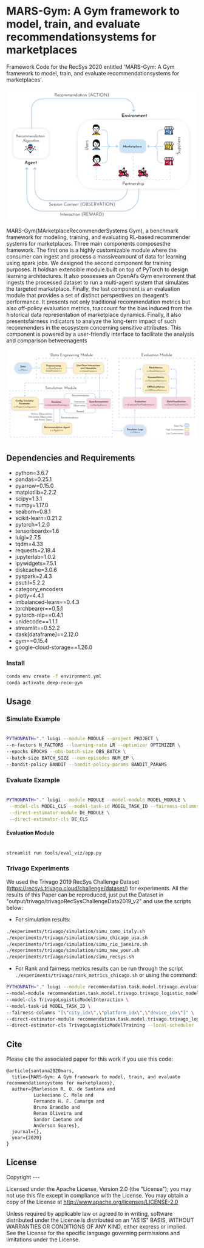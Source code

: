 # MARS-Gym: A Gym framework to model, train, and evaluate recommendationsystems for marketplaces

Framework Code for the RecSys 2020 entitled 'MARS-Gym: A Gym framework to model, train, and evaluate recommendationsystems for marketplaces'. 

![MDP](doc/images/img1.jpg)

MARS-Gym(MArketplaceRecommenderSystems Gym), a benchmark framework for modeling, training, and evaluating RL-based recommender systems for marketplaces. Three main components composesthe framework. The first one is a highly customizable module where the consumer can ingest and process a massiveamount of data for learning using spark jobs. We designed the second component for training purposes. It holdsan extensible module built on top of PyTorch to design learning architectures. It also possesses an OpenAI’s Gym environment that ingests the processed dataset to run a multi-agent system that simulates the targeted marketplace. Finally, the last component is an evaluation module that provides a set of distinct perspectives on theagent’s performance. It presents not only traditional recommendation metrics but also off-policy evaluation metrics, toaccount for the bias induced from the historical data representation of marketplace dynamics. Finally, it also presentsfairness indicators to analyze the long-term impact of such recommenders in the ecosystem concerning sensitive attributes. This component is powered by a user-friendly interface to facilitate the analysis and comparison betweenagents

![Framework](doc/images/img2.jpg)


## Dependencies and Requirements

- python=3.6.7
- pandas=0.25.1
- pyarrow=0.15.0
- matplotlib=2.2.2
- scipy=1.3.1
- numpy=1.17.0
- seaborn=0.8.1
- scikit-learn=0.21.2
- pytorch=1.2.0
- tensorboardx=1.6
- luigi=2.7.5
- tqdm=4.33
- requests=2.18.4
- jupyterlab=1.0.2
- ipywidgets=7.5.1
- diskcache=3.0.6
- pyspark=2.4.3
- psutil=5.2.2
- category_encoders
- plotly=4.4.1
- imbalanced-learn==0.4.3
- torchbearer==0.5.1
- pytorch-nlp==0.4.1
- unidecode==1.1.1
- streamlit==0.52.2
- dask[dataframe]==2.12.0
- gym==0.15.4
- google-cloud-storage==1.26.0

### Install

```bash
conda env create -f environment.yml
conda activate deep-reco-gym
```

## Usage

### Simulate Example

```bash

PYTHONPATH="." luigi --module MODULE --project PROJECT \
--n-factors N_FACTORS --learning-rate LR --optimizer OPTIMIZER \
--epochs EPOCHS --obs-batch-size OBS_BATCH \
--batch-size BATCH_SIZE --num-episodes NUM_EP \
--bandit-policy BANDIT --bandit-policy-params BANDIT_PARAMS  

```

### Evaluate Example

```bash

PYTHONPATH="." luigi --module MODULE --model-module MODEL_MODULE \
 --model-cls MODEL_CLS --model-task-id MODEL_TASK_ID --fairness-columns "[]" \
 --direct-estimator-module DE_MODULE \
 --direct-estimator-cls DE_CLS
```

#### Evaluation Module

```bash

streamlit run tools/eval_viz/app.py
```

### Trivago Experiments

We used the Trivago 2019 RecSys Challenge Dataset (https://recsys.trivago.cloud/challenge/dataset/) for experiments. All the results of this Paper can be reproduced, just put  the Dataset in "output/trivago/trivagoRecSysChallengeData2019_v2" and use the scripts below:

* For simulation results:

```bash
./experiments/trivago/simulation/simu_como_italy.sh
./experiments/trivago/simulation/simu_chicago_usa.sh
./experiments/trivago/simulation/simu_rio_janeiro.sh
./experiments/trivago/simulation/simu_new_your.sh
./experiments/trivago/simulation/simu_recsys.sh
```

* For Rank and fairness metrics results can be run through the script ```./experiments/trivago/rank_metrics_chicago.sh``` or using the command:

```bash
PYTHONPATH="." luigi --module recommendation.task.model.trivago.evaluation EvaluateTrivagoTestSetPredictions \
--model-module recommendation.task.model.trivago.trivago_logistic_model \
--model-cls TrivagoLogisticModelInteraction \
--model-task-id MODEL_TASK_ID \
--fairness-columns "[\"city_idx\",\"platform_idx\",\"device_idx\"]" \
--direct-estimator-module recommendation.task.model.trivago.trivago_logistic_model \
--direct-estimator-cls TrivagoLogisticModelTraining --local-scheduler 
```


## Cite
Please cite the associated paper for this work if you use this code:


```
@article{santana2020mars,
  title={MARS-Gym: A Gym framework to model, train, and evaluate recommendationsystems for marketplaces},
  author={Marlesson R. O. de Santana and
          Luckeciano C. Melo and
          Fernando H. F. Camargo and
          Bruno Brandão and
          Renan Oliveira and
          Sandor Caetano and
          Anderson Soares},
  journal={},
  year={2020}
}
```

## License

Copyright ---

Licensed under the Apache License, Version 2.0 (the "License"); you may not use this file except in compliance with the License. You may obtain a copy of the License at http://www.apache.org/licenses/LICENSE-2.0

Unless required by applicable law or agreed to in writing, software distributed under the License is distributed on an "AS IS" BASIS, WITHOUT WARRANTIES OR CONDITIONS OF ANY KIND, either express or implied. See the License for the specific language governing permissions and limitations under the License.